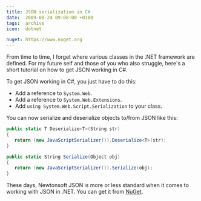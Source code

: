 ```yaml
---
title: JSON serialization in C#
date:  2009-08-24 09:08:00 +0100
tags:  archive
icon:  dotnet

nuget: https://www.nuget.org
---
```


From time to time, I forget where various classes in the .NET framework are defined.
For my future self and those of you who also struggle, here's a short tutorial on
how to get JSON working in C#.

To get JSON working in C#, you just have to do this:

* Add a reference to `System.Web`.
* Add a reference to `System.Web.Extensions`.
* Add `using System.Web.Script.Serialization` to your class.

You can now serialize and deserialize objects to/from JSON like this:

```csharp
public static T Deserialize<T>(String str)
{
   return (new JavaScriptSerializer()).Deserialize<T>(str);
}

public static String Serialize(Object obj)
{
   return (new JavaScriptSerializer()).Serialize(obj);
}
```

These days, Newtonsoft JSON is more or less standard when it comes to working with
JSON in .NET. You can get it from [NuGet]({{page.nuget}}).